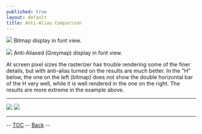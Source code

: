 ```yaml
---
published: true
layout: default
title: Anti-Alias Comparison
---
```



![](img/AmbrosiaFV-bm.png)
 Bitmap display in font view.

![](img/AmbrosiaFV.png)
 Anti-Aliased (Greymap) display in font view.

At screen pixel sizes the rasterizer has trouble rendering some of the
finer details, but with anti-alias turned on the results are much
better. In the "H" below, the one on the left (bitmap) does not show the
double horizontal bar of the H very well, while it is well rendered in
the one on the right. The results are more extreme in the example above.

  --------------- ---------------
  ![](img/H-bm.png)   ![](img/H-gm.png)
  --------------- ---------------

-- [TOC](/en-US/tutorials/overview/) -- [Back](../fontview/) --
